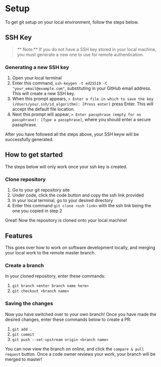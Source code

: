# Setup
To get git setup on your local environment, follow the steps below.

## SSH Key
> ** Note:** If you do not have a SSH key stored in your local machine, you must generate a new one to use for remote authentication.

### Generating a new SSH key
1. Open your local terminal
1. Enter this command, `ssh-keygen -t ed25519 -C "your_email@example.com"`, substituting in your GitHub email address. This will create a new SSH key.
1. When this prompt appears, `> Enter a file in which to save the key (/Users/you/.ssh/id_algorithm): [Press enter]` press Enter. This will accept the default file location. 
1. Next this prompt will appear, `> Enter passphrase (empty for no passphrase): [Type a passphrase]`, where you should enter a secure passphrase.

After you have followed all the steps above, your SSH keyw will be successfully generated.

## How to get started
The steps below will only work once your ssh key is created.

### Clone repository 
1. Go to your git repository site
1. Under code, click the code button and copy the ssh link provided
1. In your local terminal, go to your desired directory
1. Enter this command `git clone <ssh link>` with the ssh link being the one you copied in step 2

Great! Now the repository is cloned onto your local machine!

## Features
This goes over how to work on software development locally, and merging your local work to the remote master branch. 

### Create a branch
In your cloned repository, enter these commands:
1. `git branch <enter branch name here>`
1. `git checkout <branch name>`

### Saving the changes
Now you have switched over to your own branch!
Once you have made the desired changes, enter these commands below to create a PR:

1. `git add .`
1. `git commit`
1. `git push --set-upstream origin <branch name>`

You can now view the branch on online, and click the `compare & pull request` button. 
Once a code owner reviews your work, your branch will be merged to master!
